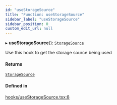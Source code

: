 ```yaml
---
id: "useStorageSource"
title: "Function: useStorageSource"
sidebar_label: "useStorageSource"
sidebar_position: 0
custom_edit_url: null
---
```


▸ **useStorageSource**(): [`StorageSource`](../interfaces/StorageSource)

Use this hook to get the storage source being used

#### Returns

[`StorageSource`](../interfaces/StorageSource)

#### Defined in

[hooks/useStorageSource.tsx:8](https://github.com/Camberi/firecms/blob/2d60fba/src/hooks/useStorageSource.tsx#L8)
